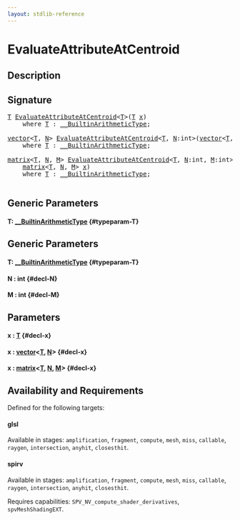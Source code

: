```yaml
---
layout: stdlib-reference
---
```


# EvaluateAttributeAtCentroid

## Description





## Signature 

<pre>
<a href="/stdlib-reference/global-decls/EvaluateAttributeAtCentroid#typeparam-T" class="code_type">T</a> <a href="/stdlib-reference/global-decls/EvaluateAttributeAtCentroid">EvaluateAttributeAtCentroid</a>&lt;<a href="/stdlib-reference/global-decls/EvaluateAttributeAtCentroid#typeparam-T" class="code_type">T</a>&gt;(<a href="/stdlib-reference/global-decls/EvaluateAttributeAtCentroid#typeparam-T" class="code_type">T</a> <a href="/stdlib-reference/global-decls/EvaluateAttributeAtCentroid#decl-x" class="code_param">x</a>)
    <span class='code_keyword'>where</span> <a href="/stdlib-reference/global-decls/EvaluateAttributeAtCentroid#typeparam-T" class="code_type">T</a> : <a href="/stdlib-reference/interfaces/BuiltinArithmeticType/index">__BuiltinArithmeticType</a>;

<a href="/stdlib-reference/types/vector/index">vector</a>&lt;<a href="/stdlib-reference/types/vector/index#typeparam-T" class="code_type">T</a>, <a href="/stdlib-reference/types/vector/index#decl-N" class="code_var">N</a>&gt; <a href="/stdlib-reference/global-decls/EvaluateAttributeAtCentroid">EvaluateAttributeAtCentroid</a>&lt;<a href="/stdlib-reference/global-decls/EvaluateAttributeAtCentroid#typeparam-T" class="code_type">T</a>, <a href="/stdlib-reference/global-decls/EvaluateAttributeAtCentroid#decl-N" class="code_var">N</a>:<span class="code_keyword">int</span>&gt;(<a href="/stdlib-reference/types/vector/index">vector</a>&lt;<a href="/stdlib-reference/types/vector/index#typeparam-T" class="code_type">T</a>, <a href="/stdlib-reference/types/vector/index#decl-N" class="code_var">N</a>&gt; <a href="/stdlib-reference/global-decls/EvaluateAttributeAtCentroid#decl-x" class="code_param">x</a>)
    <span class='code_keyword'>where</span> <a href="/stdlib-reference/global-decls/EvaluateAttributeAtCentroid#typeparam-T" class="code_type">T</a> : <a href="/stdlib-reference/interfaces/BuiltinArithmeticType/index">__BuiltinArithmeticType</a>;

<a href="/stdlib-reference/types/matrix/index">matrix</a>&lt;<a href="/stdlib-reference/types/matrix/T" class="code_type">T</a>, <a href="/stdlib-reference/types/matrix/index#decl-N" class="code_var">N</a>, <a href="/stdlib-reference/types/matrix/index#decl-M" class="code_var">M</a>&gt; <a href="/stdlib-reference/global-decls/EvaluateAttributeAtCentroid">EvaluateAttributeAtCentroid</a>&lt;<a href="/stdlib-reference/global-decls/EvaluateAttributeAtCentroid#typeparam-T" class="code_type">T</a>, <a href="/stdlib-reference/global-decls/EvaluateAttributeAtCentroid#decl-N" class="code_var">N</a>:<span class="code_keyword">int</span>, <a href="/stdlib-reference/global-decls/EvaluateAttributeAtCentroid#decl-M" class="code_var">M</a>:<span class="code_keyword">int</span>&gt;(
    <a href="/stdlib-reference/types/matrix/index">matrix</a>&lt;<a href="/stdlib-reference/types/matrix/T" class="code_type">T</a>, <a href="/stdlib-reference/types/matrix/index#decl-N" class="code_var">N</a>, <a href="/stdlib-reference/types/matrix/index#decl-M" class="code_var">M</a>&gt; <a href="/stdlib-reference/global-decls/EvaluateAttributeAtCentroid#decl-x" class="code_param">x</a>)
    <span class='code_keyword'>where</span> <a href="/stdlib-reference/global-decls/EvaluateAttributeAtCentroid#typeparam-T" class="code_type">T</a> : <a href="/stdlib-reference/interfaces/BuiltinArithmeticType/index">__BuiltinArithmeticType</a>;

</pre>

## Generic Parameters

#### T: [\_\_BuiltinArithmeticType](/stdlib-reference/interfaces/BuiltinArithmeticType/index) {#typeparam-T}

## Generic Parameters

#### T: [\_\_BuiltinArithmeticType](/stdlib-reference/interfaces/BuiltinArithmeticType/index) {#typeparam-T}
#### N  : int {#decl-N}
#### M  : int {#decl-M}

## Parameters

#### x  : [T](/stdlib-reference/global-decls/EvaluateAttributeAtCentroid#typeparam-T) {#decl-x}
#### x  : [vector](/stdlib-reference/types/vector/index)\<[T](/stdlib-reference/types/vector/index#typeparam-T), [N](/stdlib-reference/types/vector/index#decl-N)\> {#decl-x}
#### x  : [matrix](/stdlib-reference/types/matrix/index)\<[T](/stdlib-reference/types/matrix/T), [N](/stdlib-reference/types/matrix/index#decl-N), [M](/stdlib-reference/types/matrix/index#decl-M)\> {#decl-x}

## Availability and Requirements

Defined for the following targets:

#### glsl
Available in stages: `amplification`, `fragment`, `compute`, `mesh`, `miss`, `callable`, `raygen`, `intersection`, `anyhit`, `closesthit`.

#### spirv
Available in stages: `amplification`, `fragment`, `compute`, `mesh`, `miss`, `callable`, `raygen`, `intersection`, `anyhit`, `closesthit`.

Requires capabilities: `SPV_NV_compute_shader_derivatives`, `spvMeshShadingEXT`.


